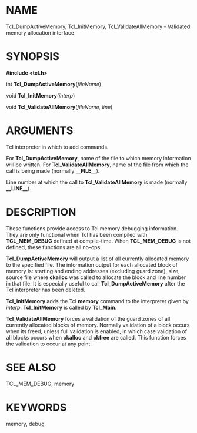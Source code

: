 # NAME

Tcl_DumpActiveMemory, Tcl_InitMemory, Tcl_ValidateAllMemory - Validated
memory allocation interface

# SYNOPSIS

**#include \<tcl.h\>**

int **Tcl_DumpActiveMemory**(*fileName*)

void **Tcl_InitMemory**(*interp*)

void **Tcl_ValidateAllMemory**(*fileName, line*)

# ARGUMENTS

Tcl interpreter in which to add commands.

For **Tcl_DumpActiveMemory**, name of the file to which memory
information will be written. For **Tcl_ValidateAllMemory**, name of the
file from which the call is being made (normally **\_\_FILE\_\_**).

Line number at which the call to **Tcl_ValidateAllMemory** is made
(normally **\_\_LINE\_\_**).

# DESCRIPTION

These functions provide access to Tcl memory debugging information. They
are only functional when Tcl has been compiled with **TCL_MEM_DEBUG**
defined at compile-time. When **TCL_MEM_DEBUG** is not defined, these
functions are all no-ops.

**Tcl_DumpActiveMemory** will output a list of all currently allocated
memory to the specified file. The information output for each allocated
block of memory is: starting and ending addresses (excluding guard
zone), size, source file where **ckalloc** was called to allocate the
block and line number in that file. It is especially useful to call
**Tcl_DumpActiveMemory** after the Tcl interpreter has been deleted.

**Tcl_InitMemory** adds the Tcl **memory** command to the interpreter
given by *interp*. **Tcl_InitMemory** is called by **Tcl_Main**.

**Tcl_ValidateAllMemory** forces a validation of the guard zones of all
currently allocated blocks of memory. Normally validation of a block
occurs when its freed, unless full validation is enabled, in which case
validation of all blocks occurs when **ckalloc** and **ckfree** are
called. This function forces the validation to occur at any point.

# SEE ALSO

TCL_MEM_DEBUG, memory

# KEYWORDS

memory, debug
